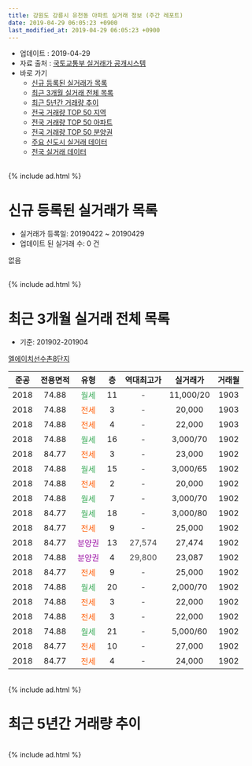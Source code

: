 ```yaml
---
title: 강원도 강릉시 유천동 아파트 실거래 정보 (주간 레포트)
date: 2019-04-29 06:05:23 +0900
last_modified_at: 2019-04-29 06:05:23 +0900
---
```


* 업데이트 : 2019-04-29
* 자료 출처 : [국토교통부 실거래가 공개시스템](http://rt.molit.go.kr)
* 바로 가기
    * [신규 등록된 실거래가 목록](#신규-등록된-실거래가-목록)
    * [최근 3개월 실거래 전체 목록](#최근-3개월-실거래-전체-목록)
    * [최근 5년간 거래량 추이](#최근-5년간-거래량-추이)
    * [전국 거래량 TOP 50 지역](https://inasie.github.io/apt-trade-info/최근-3개월-전국에서-가장-거래가-많이-발생한-지역)
    * [전국 거래량 TOP 50 아파트](https://inasie.github.io/apt-trade-info/최근-3개월-전국에서-가장-거래가-많이-발생한-아파트)
    * [전국 거래량 TOP 50 분양권](https://inasie.github.io/apt-trade-info/최근-3개월-전국에서-가장-거래가-많이-발생한-분양권)
    * [주요 신도시 실거래 데이터](https://inasie.github.io/apt-trade-info/주요-신도시)
    * [전국 실거래 데이터](https://inasie.github.io/apt-trade-info/전국)
<br>
{% include ad.html %}
<br>

# 신규 등록된 실거래가 목록
* 실거래가 등록일: 20190422 ~ 20190429
* 업데이트 된 실거래 수: 0 건

없음

<br>
{% include ad.html %}
<br>

# 최근 3개월 실거래 전체 목록
* 기준: 201902-201904


[엘에이치선수촌8단지](https://search.naver.com/search.naver?query=%EA%B0%95%EC%9B%90%EB%8F%84+%EA%B0%95%EB%A6%89%EC%8B%9C+%EC%9C%A0%EC%B2%9C%EB%8F%99+%EC%97%98%EC%97%90%EC%9D%B4%EC%B9%98%EC%84%A0%EC%88%98%EC%B4%8C8%EB%8B%A8%EC%A7%80)

|준공|전용면적|유형|층|역대최고가|실거래가|거래월|
|:---:|:---:|:---:|:---:|:---:|:---:|:---:|
|2018|74.88|<span style="color:#34a853">월세</span>|11|<span style="color:#444444">-</span>|11,000/20|1903|
|2018|74.88|<span style="color:#ff5a00">전세</span>|3|<span style="color:#444444">-</span>|20,000|1903|
|2018|74.88|<span style="color:#ff5a00">전세</span>|4|<span style="color:#444444">-</span>|22,000|1903|
|2018|74.88|<span style="color:#34a853">월세</span>|16|<span style="color:#444444">-</span>|3,000/70|1902|
|2018|84.77|<span style="color:#ff5a00">전세</span>|3|<span style="color:#444444">-</span>|23,000|1902|
|2018|74.88|<span style="color:#34a853">월세</span>|15|<span style="color:#444444">-</span>|3,000/65|1902|
|2018|74.88|<span style="color:#ff5a00">전세</span>|2|<span style="color:#444444">-</span>|20,000|1902|
|2018|74.88|<span style="color:#34a853">월세</span>|7|<span style="color:#444444">-</span>|3,000/70|1902|
|2018|84.77|<span style="color:#34a853">월세</span>|18|<span style="color:#444444">-</span>|3,000/80|1902|
|2018|84.77|<span style="color:#ff5a00">전세</span>|9|<span style="color:#444444">-</span>|25,000|1902|
|2018|84.77|<span style="color:#9C11A5">분양권</span>|13|<span style="color:#444444">27,574</span>|27,474|1902|
|2018|74.88|<span style="color:#9C11A5">분양권</span>|4|<span style="color:#444444">29,800</span>|23,087|1902|
|2018|84.77|<span style="color:#ff5a00">전세</span>|9|<span style="color:#444444">-</span>|25,000|1902|
|2018|74.88|<span style="color:#34a853">월세</span>|20|<span style="color:#444444">-</span>|2,000/70|1902|
|2018|74.88|<span style="color:#ff5a00">전세</span>|3|<span style="color:#444444">-</span>|22,000|1902|
|2018|74.88|<span style="color:#ff5a00">전세</span>|3|<span style="color:#444444">-</span>|22,000|1902|
|2018|74.88|<span style="color:#34a853">월세</span>|21|<span style="color:#444444">-</span>|5,000/60|1902|
|2018|84.77|<span style="color:#ff5a00">전세</span>|10|<span style="color:#444444">-</span>|27,000|1902|
|2018|84.77|<span style="color:#ff5a00">전세</span>|4|<span style="color:#444444">-</span>|24,000|1902|


<br>
{% include ad.html %}
<br>

# 최근 5년간 거래량 추이


<div style="width:100%;">
    <canvas id="deal_progress" height="200"></canvas>
</div>

<script>
new Chart(document.getElementById("deal_progress"), {
    type: 'line',
    data: {
        labels: ['201404','201405','201406','201407','201408','201409','201410','201411','201412','201501','201502','201503','201504','201505','201506','201507','201508','201509','201510','201511','201512','201601','201602','201603','201604','201605','201606','201607','201608','201609','201610','201611','201612','201701','201702','201703','201704','201705','201706','201707','201708','201709','201710','201711','201712','201801','201802','201803','201804','201805','201806','201807','201808','201809','201810','201811','201812','201901','201902','201903','201904'],
        datasets: [{
            label: '매매',
            pointRadius: 1,
            data: [0, 0, 0, 0, 0, 0, 0, 0, 0, 0, 0, 0, 0, 0, 0, 0, 0, 0, 0, 0, 0, 0, 0, 0, 0, 0, 0, 0, 0, 0, 0, 0, 0, 0, 0, 0, 0, 0, 0, 0, 0, 0, 0, 0, 0, 0, 0, 0, 3, 0, 0, 46, 47, 15, 26, 13, 1, 9, 2, 0, 0],
            borderColor: "rgba(255, 201, 14, 1)",
            backgroundColor: "rgba(255, 201, 14, 0.5)",
            fill: false,
            lineTension: 0
        },{
            label: '전월세',
            pointRadius: 1,
            data: [0, 0, 0, 0, 0, 0, 0, 0, 0, 0, 0, 0, 0, 0, 0, 0, 0, 0, 0, 0, 0, 0, 0, 0, 0, 0, 0, 0, 0, 0, 0, 0, 0, 0, 0, 0, 0, 0, 0, 9, 0, 1, 0, 0, 0, 0, 0, 0, 0, 4, 0, 4, 3, 3, 11, 21, 28, 16, 14, 3, 0],
            borderColor: "rgba(0, 141, 185, 1)",
            backgroundColor: "rgba(0, 141, 185, 0.5)",
            fill: false,
            lineTension: 0
        }
        ]
    },
    options: {
        responsive: true,
        title: {
            display: false
        },
        tooltips: {
            mode: 'index',
            intersect: false
        },
        hover: {
            mode: 'nearest',
            intersect: true
        },
        scales: {
            xAxes: [{
                display: true,
                scaleLabel: {
                    display: true,
                    labelString: '년/월'
                }
            }],
            yAxes: [{
                display: true,
                ticks: {
                    suggestedMin: 0,
                },
                scaleLabel: {
                    display: true,
                    labelString: '실거래 수'
                }
            }]
        }
    }
});

</script>


<br>
{% include ad.html %}
<br>


